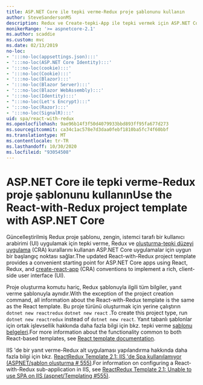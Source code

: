 ```yaml
---
title: ASP.NET Core ile tepki verme-Redux proje şablonunu kullanın
author: SteveSandersonMS
description: Redux ve Create-tepki-App ile tepki vermek için ASP.NET Core tek sayfalı uygulama (SPA) proje şablonunu kullanmaya nasıl başlacağınızı öğrenin.
monikerRange: '>= aspnetcore-2.1'
ms.author: scaddie
ms.custom: mvc
ms.date: 02/13/2019
no-loc:
- ':::no-loc(appsettings.json):::'
- ':::no-loc(ASP.NET Core Identity):::'
- ':::no-loc(cookie):::'
- ':::no-loc(Cookie):::'
- ':::no-loc(Blazor):::'
- ':::no-loc(Blazor Server):::'
- ':::no-loc(Blazor WebAssembly):::'
- ':::no-loc(Identity):::'
- ":::no-loc(Let's Encrypt):::"
- ':::no-loc(Razor):::'
- ':::no-loc(SignalR):::'
uid: spa/react-with-redux
ms.openlocfilehash: 9ae96b14f3f50d4079933bbd893ff95fa677d273
ms.sourcegitcommit: ca34c1ac578e7d3daa0febf1810ba5fc74f60bbf
ms.translationtype: MT
ms.contentlocale: tr-TR
ms.lasthandoff: 10/30/2020
ms.locfileid: "93054508"
---
```

# <a name="use-the-react-with-redux-project-template-with-aspnet-core"></a><span data-ttu-id="2283b-103">ASP.NET Core ile tepki verme-Redux proje şablonunu kullanın</span><span class="sxs-lookup"><span data-stu-id="2283b-103">Use the React-with-Redux project template with ASP.NET Core</span></span>

<span data-ttu-id="2283b-104">Güncelleştirilmiş Redux proje şablonu, zengin, istemci tarafı bir kullanıcı arabirimi (UI) uygulamak için tepki verme, Redux ve [oluşturma-tepki düzeyi uygulama](https://github.com/facebookincubator/create-react-app) (CRA) kurallarını kullanan ASP.NET Core uygulamalar için uygun bir başlangıç noktası sağlar.</span><span class="sxs-lookup"><span data-stu-id="2283b-104">The updated React-with-Redux project template provides a convenient starting point for ASP.NET Core apps using React, Redux, and [create-react-app](https://github.com/facebookincubator/create-react-app) (CRA) conventions to implement a rich, client-side user interface (UI).</span></span>

<span data-ttu-id="2283b-105">Proje oluşturma komutu hariç, Redux şablonuyla ilgili tüm bilgiler, yanıt verme şablonuyla aynıdır.</span><span class="sxs-lookup"><span data-stu-id="2283b-105">With the exception of the project creation command, all information about the React-with-Redux template is the same as the React template.</span></span> <span data-ttu-id="2283b-106">Bu proje türünü oluşturmak için yerine çalıştırın `dotnet new reactredux` `dotnet new react` .</span><span class="sxs-lookup"><span data-stu-id="2283b-106">To create this project type, run `dotnet new reactredux` instead of `dotnet new react`.</span></span> <span data-ttu-id="2283b-107">Yanıt tabanlı şablonlar için ortak işlevsellik hakkında daha fazla bilgi için bkz. tepki verme [şablonu belgeleri](xref:spa/react).</span><span class="sxs-lookup"><span data-stu-id="2283b-107">For more information about the functionality common to both React-based templates, see [React template documentation](xref:spa/react).</span></span>

<span data-ttu-id="2283b-108">IIS 'de bir yanıt verme-Redux alt uygulaması yapılandırma hakkında daha fazla bilgi için bkz. [ReactRedux Template 2,1: IIS 'de Spa kullanılamıyor (ASPNET/şablon oluşturma &num; 555)](https://github.com/aspnet/Templating/issues/555).</span><span class="sxs-lookup"><span data-stu-id="2283b-108">For information on configuring a React-with-Redux sub-application in IIS, see [ReactRedux Template 2.1: Unable to use SPA on IIS (aspnet/Templating &num;555)](https://github.com/aspnet/Templating/issues/555).</span></span>
